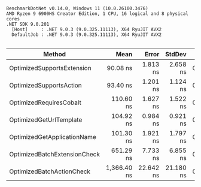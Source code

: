 ```

BenchmarkDotNet v0.14.0, Windows 11 (10.0.26100.3476)
AMD Ryzen 9 6900HS Creator Edition, 1 CPU, 16 logical and 8 physical cores
.NET SDK 9.0.201
  [Host]     : .NET 9.0.3 (9.0.325.11113), X64 RyuJIT AVX2
  DefaultJob : .NET 9.0.3 (9.0.325.11113), X64 RyuJIT AVX2


```
| Method                       | Mean        | Error     | StdDev    | Gen0   | Allocated |
|----------------------------- |------------:|----------:|----------:|-------:|----------:|
| OptimizedSupportsExtension   |    90.08 ns |  1.813 ns |  2.658 ns | 0.0086 |      72 B |
| OptimizedSupportsAction      |    93.40 ns |  1.201 ns |  1.124 ns | 0.0086 |      72 B |
| OptimizedRequiresCobalt      |   110.60 ns |  1.627 ns |  1.522 ns | 0.0086 |      72 B |
| OptimizedGetUrlTemplate      |   104.92 ns |  0.984 ns |  0.921 ns | 0.0257 |     216 B |
| OptimizedGetApplicationName  |   101.30 ns |  1.921 ns |  1.797 ns | 0.0257 |     216 B |
| OptimizedBatchExtensionCheck |   651.29 ns |  7.733 ns |  6.855 ns | 0.1240 |    1040 B |
| OptimizedBatchActionCheck    | 1,366.40 ns | 22.642 ns | 21.180 ns | 0.2689 |    2264 B |
